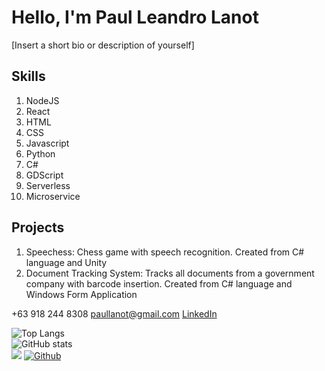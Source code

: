 # Hello, I'm Paul Leandro Lanot
[Insert a short bio or description of yourself]

## Skills
1. NodeJS
2. React
3. HTML
4. CSS
5. Javascript
6. Python
7. C#
8. GDScript
9. Serverless
10. Microservice

## Projects

1. Speechess: Chess game with speech recognition. Created from C# language and Unity
2. Document Tracking System: Tracks all documents from a government company with barcode insertion. Created from C# language and Windows Form Application

+63 918 244 8308
paullanot@gmail.com
[LinkedIn](https://www.linkedin.com/in/paul-leandro-l-816b8b239)


![Top Langs](https://github-readme-stats.vercel.app/api/top-langs/?username=raikiri24&theme=tokyonight)
<br />
![GitHub stats](https://github-readme-stats.vercel.app/api?username=raikiri24&show_icons=true&theme=tokyonight)
<br />
![](https://visitor-badge.laobi.icu/badge?page_id=raikiri24.raikiri24)
[![Github](https://img.shields.io/github/followers/raikiri24?label=Follow&style=social)](https://github.com/raikiri24)
<!--
**raikiri24/raikiri24** is a ✨ _special_ ✨ repository because its `README.md` (this file) appears on your GitHub profile.

Here are some ideas to get you started:

- 🔭 I’m currently working on ...
- 🌱 I’m currently learning ...
- 👯 I’m looking to collaborate on ...
- 🤔 I’m looking for help with ...
- 💬 Ask me about ...
- 📫 How to reach me: ...
- 😄 Pronouns: ...
- ⚡ Fun fact: ...
-->
